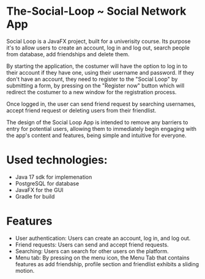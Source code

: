 # The-Social-Loop ~ Social Network App

Social Loop is a JavaFX project, built for a univerisity course. Its purpose it's to allow users to create an account, log in and log out, search people from database, add friendships and delete them.

By starting the application, the costumer will have the option to log in to their account if they have one, using their username and password. If they don't have an account, they need to register to the "Social Loop" by submitting a form, by pressing on the "Register now" button which will redirect the costumer to a new window for the registration process.

Once logged in, the user can send friend request by searching usernames, accept friend request or deleting users from their friendlist.

The design of the Social Loop App is intended to remove any barriers to entry for potential users, allowing them to immediately begin engaging with the app's content and features, being simple and intuitive for everyone.

# Used technologies:
<ul>
  <li> Java 17 sdk for implemenation
  <li> PostgreSQL for database
  <li> JavaFX for the GUI
  <li> Gradle for build
</ul>

# Features
<ul>
  <li> User authentication: Users can create an account, log in, and log out.
  <li> Friend requests: Users can send and accept friend requests.
  <li> Searching: Users can search for other users on the platform.
  <li> Menu tab: By pressing on the menu icon, the Menu Tab that contains features as add friendship, profile section and friendlist exhibits a sliding motion.
</ul>

